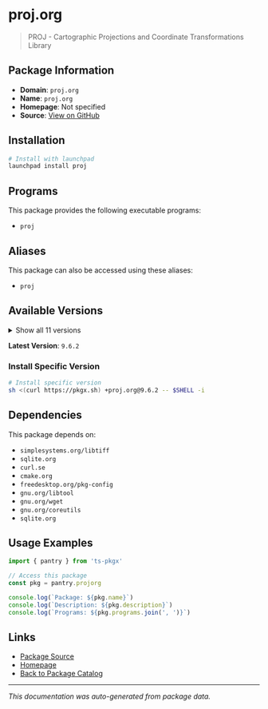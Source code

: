 # proj.org

> PROJ - Cartographic Projections and Coordinate Transformations Library

## Package Information

- **Domain**: `proj.org`
- **Name**: `proj.org`
- **Homepage**: Not specified
- **Source**: [View on GitHub](https://github.com/pkgxdev/pantry/tree/main/projects/proj.org/package.yml)

## Installation

```bash
# Install with launchpad
launchpad install proj
```

## Programs

This package provides the following executable programs:

- `proj`

## Aliases

This package can also be accessed using these aliases:

- `proj`

## Available Versions

<details>
<summary>Show all 11 versions</summary>

- `9.6.2`, `9.6.1`, `9.6.0`, `9.5.1`, `9.5.0`
- `9.4.1`, `9.4.0`, `9.3.1`, `9.3.0`, `9.2.1`
- `9.2.0`

</details>

**Latest Version**: `9.6.2`

### Install Specific Version

```bash
# Install specific version
sh <(curl https://pkgx.sh) +proj.org@9.6.2 -- $SHELL -i
```

## Dependencies

This package depends on:

- `simplesystems.org/libtiff`
- `sqlite.org`
- `curl.se`
- `cmake.org`
- `freedesktop.org/pkg-config`
- `gnu.org/libtool`
- `gnu.org/wget`
- `gnu.org/coreutils`
- `sqlite.org`

## Usage Examples

```typescript
import { pantry } from 'ts-pkgx'

// Access this package
const pkg = pantry.projorg

console.log(`Package: ${pkg.name}`)
console.log(`Description: ${pkg.description}`)
console.log(`Programs: ${pkg.programs.join(', ')}`)
```

## Links

- [Package Source](https://github.com/pkgxdev/pantry/tree/main/projects/proj.org/package.yml)
- [Homepage](#)
- [Back to Package Catalog](../package-catalog.md)

---

*This documentation was auto-generated from package data.*
